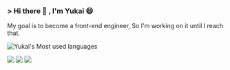 ### > Hi there 👋 , I'm Yukai 😄

My goal is to become a front-end engineer, So I'm working on it until I reach that.

![Yukai's Most used languages](https://github-readme-stats.vercel.app/api/top-langs/?username=yukai1023&layout=compact&hide_border=true&langs_count=10)


[![](https://camo.githubusercontent.com/74ba7d2b8261b5ca8d5426b87df7acb8e8ef1e7f6867dc817cc759b2a5f32bf9/68747470733a2f2f696d672e736869656c64732e696f2f62616467652f456d61696c2d4541343333353f6c6f676f3d476d61696c266c6f676f436f6c6f723d7768697465)](mailto:wuyukai1023work@gmail.com)
[![](https://camo.githubusercontent.com/771af957ebd52645704462209592c7a0a359feaec816337fee900e4478278219/68747470733a2f2f696d672e736869656c64732e696f2f62616467652f4d656469756d2d3132313030453f6c6f676f3d6d656469756d266c6f676f436f6c6f723d7768697465)](https://medium.com/yu-kai)
[![](https://camo.githubusercontent.com/b942fa9b9e41d2b288bae841c856eaa780803809c263ec8a54a7779e1aa068fa/68747470733a2f2f696d672e736869656c64732e696f2f62616467652f4c696e6b6564496e2d3030373742353f6c6f676f3d6c696e6b6564696e266c6f676f436f6c6f723d7768697465)](https://www.linkedin.com/in/%E7%8E%89%E5%87%B1-%E5%90%B3-85714022a/)


<!--
**yukai1023/yukai1023** is a ✨ _special_ ✨ repository because its `README.md` (this file) appears on your GitHub profile.

Here are some ideas to get you started:

- 🔭 I’m currently working on ...
- 🌱 I’m currently learning ...
- 👯 I’m looking to collaborate on ...
- 🤔 I’m looking for help with ...
- 💬 Ask me about ...
- 📫 How to reach me: ...
- 😄 Pronouns: ...
- ⚡ Fun fact: ...
-->
